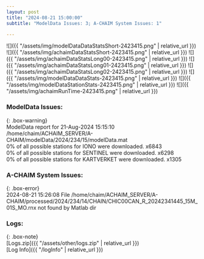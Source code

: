 ```yaml
---
layout: post
title: "2024-08-21 15:00:00"
subtitle: "ModelData Issues: 3; A-CHAIM System Issues: 1"

---
```


![]({{ "/assets/img/modelDataDataStatsShort-2423415.png" | relative_url }})
![]({{ "/assets/img/achaimDataStatsShort-2423415.png" | relative_url }})
![]({{ "/assets/img/achaimDataStatsLong00-2423415.png" | relative_url }})
![]({{ "/assets/img/achaimDataStatsLong01-2423415.png" | relative_url }})
![]({{ "/assets/img/achaimDataStatsLong02-2423415.png" | relative_url }})
![]({{ "/assets/img/modelDataDataStats-2423415.png" | relative_url }})
![]({{ "/assets/img/modelDataStationStats-2423415.png" | relative_url }})
![]({{ "/assets/img/achaimRunTime-2423415.png" | relative_url }})


### ModelData Issues:  
  
{: .box-warning}  
 ModelData report for 21-Aug-2024 15:15:10   
 /home/chaim/ACHAIM_SERVER/A-CHAIM/modelData/2024/234/15/modelData.mat   
 0% of all possible stations for IONO were downloaded. x6843   
 0% of all possible stations for SENTINEL were downloaded. x6298   
 0% of all possible stations for KARTVERKET were downloaded. x1305   
  
### A-CHAIM System Issues:  
  
{: .box-error}  
2024-08-21 15:26:08 File /home/chaim/ACHAIM_SERVER/A-CHAIM/processed/2024/234/14/CHAIN/CHIC00CAN_R_20242341445_15M_01S_MO.rnx not found by Matlab dir  

### Logs:  
  
{: .box-note}  
[Logs.zip]({{ "/assets/other/logs.zip" | relative_url }})  
[Log Info]({{ "/logInfo" | relative_url }})  
